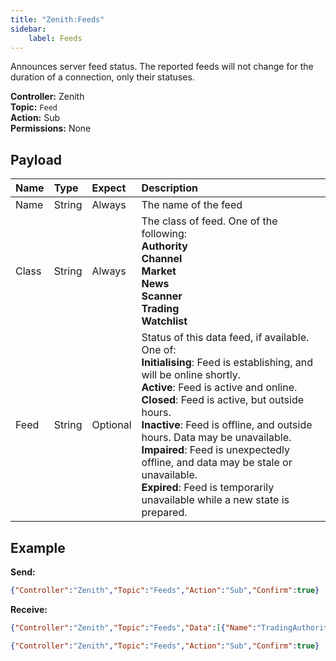 ```yaml
---
title: "Zenith:Feeds"
sidebar:
    label: Feeds
---
```


Announces server feed status. The reported feeds will not change for the duration of a connection, only their statuses.

**Controller:** Zenith\
**Topic:** `Feed`\
**Action:** Sub\
**Permissions:** None

## Payload

| Name  | Type   | Expect   | Description |
| :---- | :----- | :-----   | :----- |
| Name  | String | Always   | The name of the feed |
| Class | String | Always   | The class of feed. One of the following:<br />**Authority**<br />**Channel**<br />**Market**<br />**News**<br />**Scanner**<br />**Trading**<br />**Watchlist** |
| Feed  | String | Optional | Status of this data feed, if available. One of:<br/>**Initialising**: Feed is establishing, and will be online shortly.<br/>**Active**: Feed is active and online.<br/>**Closed**: Feed is active, but outside hours.<br/>**Inactive**: Feed is offline, and outside hours. Data may be unavailable.<br />**Impaired**: Feed is unexpectedly offline, and data may be stale or unavailable.<br />**Expired**: Feed is temporarily unavailable while a new state is prepared. |

## Example

**Send:**
```json
{"Controller":"Zenith","Topic":"Feeds","Action":"Sub","Confirm":true}
```

**Receive:**
```json
{"Controller":"Zenith","Topic":"Feeds","Data":[{"Name":"TradingAuthority","Class":"Authority","Status":"Active"}]}
```
```json
{"Controller":"Zenith","Topic":"Feeds","Action":"Sub","Confirm":true}
```
